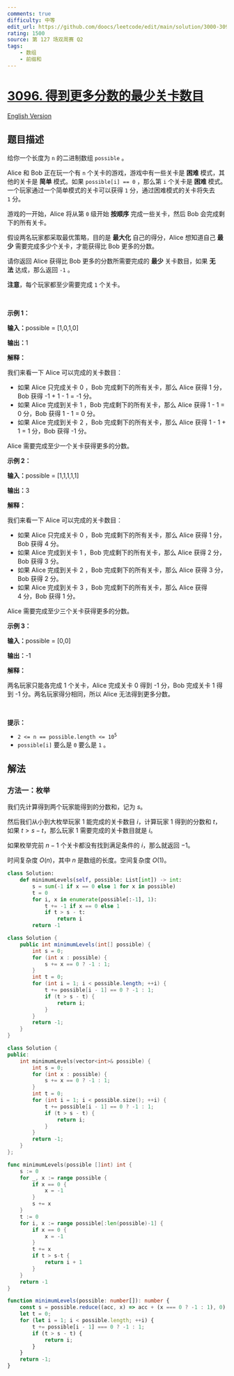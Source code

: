 ```yaml
---
comments: true
difficulty: 中等
edit_url: https://github.com/doocs/leetcode/edit/main/solution/3000-3099/3096.Minimum%20Levels%20to%20Gain%20More%20Points/README.md
rating: 1500
source: 第 127 场双周赛 Q2
tags:
    - 数组
    - 前缀和
---
```


# [3096. 得到更多分数的最少关卡数目](https://leetcode.cn/problems/minimum-levels-to-gain-more-points)

[English Version](/solution/3000-3099/3096.Minimum%20Levels%20to%20Gain%20More%20Points/README_EN.md)

## 题目描述

<!-- 这里写题目描述 -->

<p>给你一个长度为 <code>n</code>&nbsp;的二进制数组&nbsp;<code>possible</code>&nbsp;。</p>

<p>Alice 和 Bob 正在玩一个有 <code>n</code> 个关卡的游戏，游戏中有一些关卡是 <strong>困难</strong>&nbsp;模式，其他的关卡是 <strong>简单</strong>&nbsp;模式。如果&nbsp;<code>possible[i] == 0</code>&nbsp;，那么第&nbsp;<code>i</code> 个关卡是 <strong>困难</strong>&nbsp;模式。一个玩家通过一个简单模式的关卡可以获得 <code>1</code>&nbsp;分，通过困难模式的关卡将失去 <code>1</code>&nbsp;分。</p>

<p>游戏的一开始，Alice 将从第 <code>0</code>&nbsp;级开始 <strong>按顺序</strong> 完成一些关卡，然后 Bob 会完成剩下的所有关卡。</p>

<p>假设两名玩家都采取最优策略，目的是&nbsp;<strong>最大化</strong>&nbsp;自己的得分，Alice 想知道自己&nbsp;<strong>最少</strong> 需要完成多少个关卡，才能获得比 Bob 更多的分数。</p>

<p>请你返回 Alice 获得比 Bob 更多的分数所需要完成的 <strong>最少</strong> 关卡数目，如果 <strong>无法</strong>&nbsp;达成，那么返回 <code>-1</code>&nbsp;。</p>

<p><strong>注意</strong>，每个玩家都至少需要完成&nbsp;<code>1</code> 个关卡。</p>

<p>&nbsp;</p>

<p><strong class="example">示例 1：</strong></p>

<div class="example-block">
<p><span class="example-io"><b>输入：</b>possible = [1,0,1,0]</span></p>

<p><span class="example-io"><b>输出：</b>1</span></p>

<p><strong>解释：</strong></p>

<p>我们来看一下 Alice 可以完成的关卡数目：</p>

<ul>
	<li>如果 Alice 只完成关卡 0 ，Bob 完成剩下的所有关卡，那么 Alice 获得 1 分，Bob 获得 -1 + 1 - 1 = -1 分。</li>
	<li>如果 Alice 完成到关卡 1 ，Bob 完成剩下的所有关卡，那么 Alice 获得&nbsp;1 - 1 = 0 分，Bob 获得 1 - 1 = 0 分。</li>
	<li>如果 Alice 完成到关卡 2 ，Bob 完成剩下的所有关卡，那么 Alice 获得&nbsp;1 - 1 + 1 = 1 分，Bob 获得 -1 分。</li>
</ul>

<p>Alice 需要完成至少一个关卡获得更多的分数。</p>
</div>

<p><strong class="example">示例 2：</strong></p>

<div class="example-block">
<p><span class="example-io"><b>输入：</b>possible = [1,1,1,1,1]</span></p>

<p><span class="example-io"><b>输出：</b>3</span></p>

<p><strong>解释：</strong></p>

<p>我们来看一下 Alice 可以完成的关卡数目：</p>

<ul>
	<li>如果 Alice 只完成关卡 0 ，Bob 完成剩下的所有关卡，那么 Alice 获得 1 分，Bob 获得 4 分。</li>
	<li>如果 Alice 完成到关卡 1 ，Bob 完成剩下的所有关卡，那么 Alice 获得&nbsp;2 分，Bob 获得 3 分。</li>
	<li>如果 Alice 完成到关卡 2 ，Bob 完成剩下的所有关卡，那么 Alice 获得&nbsp;3 分，Bob 获得 2&nbsp;分。</li>
	<li>如果 Alice 完成到关卡 3&nbsp;，Bob 完成剩下的所有关卡，那么 Alice 获得 4&nbsp;分，Bob 获得 1&nbsp;分。</li>
</ul>

<p>Alice 需要完成至少三个关卡获得更多的分数。</p>
</div>

<p><strong class="example">示例 3：</strong></p>

<div class="example-block">
<p><span class="example-io"><b>输入：</b>possible = [0,0]</span></p>

<p><span class="example-io"><b>输出：</b>-1</span></p>

<p><strong>解释：</strong></p>

<p>两名玩家只能各完成 1 个关卡，Alice 完成关卡 0 得到 -1 分，Bob 完成关卡 1 得到 -1 分。两名玩家得分相同，所以 Alice 无法得到更多分数。</p>
</div>

<p>&nbsp;</p>

<p><strong>提示：</strong></p>

<ul>
	<li><code>2 &lt;= n == possible.length &lt;= 10<sup>5</sup></code></li>
	<li><code>possible[i]</code>&nbsp;要么是&nbsp;<code>0</code>&nbsp;要么是&nbsp;<code>1</code> 。</li>
</ul>

## 解法

### 方法一：枚举

我们先计算得到两个玩家能得到的分数和，记为 $s$。

然后我们从小到大枚举玩家 $1$ 能完成的关卡数目 $i$，计算玩家 $1$ 得到的分数和 $t$，如果 $t > s - t$，那么玩家 $1$ 需要完成的关卡数目就是 $i$。

如果枚举完前 $n - 1$ 个关卡都没有找到满足条件的 $i$，那么就返回 $-1$。

时间复杂度 $O(n)$，其中 $n$ 是数组的长度。空间复杂度 $O(1)$。

<!-- tabs:start -->

```python
class Solution:
    def minimumLevels(self, possible: List[int]) -> int:
        s = sum(-1 if x == 0 else 1 for x in possible)
        t = 0
        for i, x in enumerate(possible[:-1], 1):
            t += -1 if x == 0 else 1
            if t > s - t:
                return i
        return -1
```

```java
class Solution {
    public int minimumLevels(int[] possible) {
        int s = 0;
        for (int x : possible) {
            s += x == 0 ? -1 : 1;
        }
        int t = 0;
        for (int i = 1; i < possible.length; ++i) {
            t += possible[i - 1] == 0 ? -1 : 1;
            if (t > s - t) {
                return i;
            }
        }
        return -1;
    }
}
```

```cpp
class Solution {
public:
    int minimumLevels(vector<int>& possible) {
        int s = 0;
        for (int x : possible) {
            s += x == 0 ? -1 : 1;
        }
        int t = 0;
        for (int i = 1; i < possible.size(); ++i) {
            t += possible[i - 1] == 0 ? -1 : 1;
            if (t > s - t) {
                return i;
            }
        }
        return -1;
    }
};
```

```go
func minimumLevels(possible []int) int {
	s := 0
	for _, x := range possible {
		if x == 0 {
			x = -1
		}
		s += x
	}
	t := 0
	for i, x := range possible[:len(possible)-1] {
		if x == 0 {
			x = -1
		}
		t += x
		if t > s-t {
			return i + 1
		}
	}
	return -1
}
```

```ts
function minimumLevels(possible: number[]): number {
    const s = possible.reduce((acc, x) => acc + (x === 0 ? -1 : 1), 0);
    let t = 0;
    for (let i = 1; i < possible.length; ++i) {
        t += possible[i - 1] === 0 ? -1 : 1;
        if (t > s - t) {
            return i;
        }
    }
    return -1;
}
```

<!-- tabs:end -->

<!-- end -->
